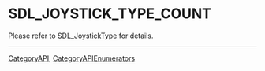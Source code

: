 # SDL_JOYSTICK_TYPE_COUNT

Please refer to [SDL_JoystickType](SDL_JoystickType) for details.

----
[CategoryAPI](CategoryAPI), [CategoryAPIEnumerators](CategoryAPIEnumerators)

